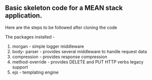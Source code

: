 <h2>
Basic skeleton code for a MEAN stack application.
</h2>
Here are the steps to be followed after cloning the code

The packages installed -

1) morgan  - simple logger middleware
2) body- parser - provides several middleware to handle request data
3) compression - provides response compression
4) method-override - provides DELETE and PUT HTTP verbs legacy support
5) ejs - templating engine


